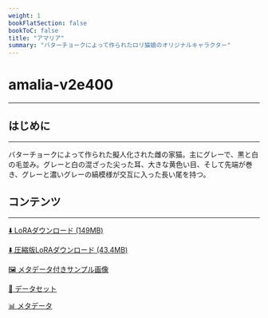 ```yaml
---
weight: 1
bookFlatSection: false
bookToC: false
title: "アマリア"
summary: "バターチョークによって作られたロリ猫娘のオリジナルキャラクター"
---
```


<!--markdownlint-disable MD025 MD033 -->

# amalia-v2e400

---

## はじめに

---

バターチョークによって作られた擬人化された雌の家猫。主にグレーで、黒と白の毛並み。グレーと白の混ざった尖った耳、大きな黄色い目、そして先端が巻き、グレーと濃いグレーの縞模様が交互に入った長い尾を持つ。

## コンテンツ

---

[⬇️ LoRAダウンロード (149MB)](https://huggingface.co/k4d3/yiff_toolkit/resolve/main/ponyxl_loras/amalia-v2e400.safetensors?download=true)

[⬇️ 圧縮版LoRAダウンロード (43.4MB)](https://huggingface.co/k4d3/yiff_toolkit/resolve/main/ponyxl_loras_shrunk_2/amalia-v2e400_frockpt1_th-3.55.safetensors?download=true)

[🖼️ メタデータ付きサンプル画像](https://huggingface.co/k4d3/yiff_toolkit/tree/main/static/{})

[📐 データセット](<https://huggingface.co/datasets/k4d3/furry/tree/main/amalia_(claralaine)>)

[📊 メタデータ](https://huggingface.co/k4d3/yiff_toolkit/raw/main/ponyxl_loras/amalia-v2e400.json)
